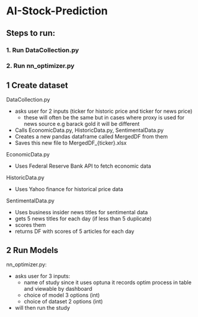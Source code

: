 # AI-Stock-Prediction
## Steps to run:
### 1. Run DataCollection.py
### 2. Run nn_optimizer.py

1 Create dataset
-------
DataCollection.py
- asks user for 2 inputs (ticker for historic price and ticker for news price)
  - these will often be the same but in cases where proxy is used for news source e.g barack gold it will be different
- Calls  EconomicData.py, HistoricData.py, SentimentalData.py
- Creates a new pandas dataframe called MergedDF from them
- Saves this new file to MergedDF_{ticker}.xlsx

EconomicData.py
- Uses Federal Reserve Bank API to fetch economic data

HistoricData.py
- Uses Yahoo finance for historical price data

SentimentalData.py
- Uses business insider news titles for sentimental data
- gets 5 news titles for each day (if less than 5 duplicate)
- scores them
- returns DF with scores of 5 articles for each day


2 Run Models
----
nn_optimizer.py:
 - asks user for 3 inputs: 
   - name of study since it uses optuna it records optim process in table and viewable by dashboard
   - choice of model 3 options  (int) 
   - choice of dataset 2 options (int)
 - will then run the study